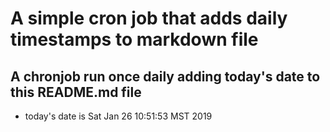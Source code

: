 A simple cron job that adds daily timestamps to markdown file
============================================================
## A chronjob run once daily adding today's date to this README.md file
* today's date is Sat Jan 26 10:51:53 MST 2019
